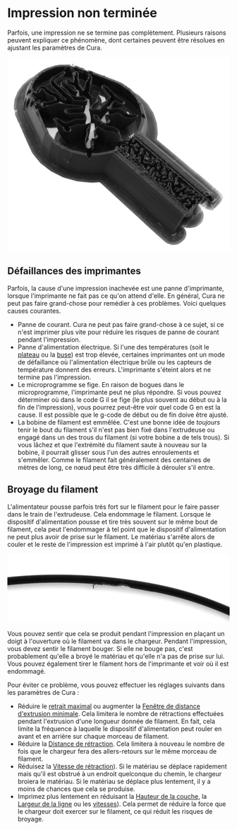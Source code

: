 Impression non terminée
====
Parfois, une impression ne se termine pas complètement. Plusieurs raisons peuvent expliquer ce phénomène, dont certaines peuvent être résolues en ajustant les paramètres de Cura.

![Le filament a cessé de couler à mi-chemin de cette impression](../../../articles/images/unfinished_print.jpg)

Défaillances des imprimantes
----
Parfois, la cause d'une impression inachevée est une panne d'imprimante, lorsque l'imprimante ne fait pas ce qu'on attend d'elle. En général, Cura ne peut pas faire grand-chose pour remédier à ces problèmes. Voici quelques causes courantes.
* Panne de courant. Cura ne peut pas faire grand-chose à ce sujet, si ce n'est imprimer plus vite pour réduire les risques de panne de courant pendant l'impression.
* Panne d'alimentation électrique. Si l'une des températures (soit le [plateau](../material/material_bed_temperature.md) ou la [buse](../material/material_print_temperature.md)) est trop élevée, certaines imprimantes ont un mode de défaillance où l'alimentation électrique brûle ou les capteurs de température donnent des erreurs. L'imprimante s'éteint alors et ne termine pas l'impression.
* Le microprogramme se fige. En raison de bogues dans le microprogramme, l'imprimante peut ne plus répondre. Si vous pouvez déterminer où dans le code G il se fige (le plus souvent au début ou à la fin de l'impression), vous pourrez peut-être voir quel code G en est la cause. Il est possible que le g-code de début ou de fin doive être ajusté.
* La bobine de filament est emmêlée. C'est une bonne idée de *toujours* tenir le bout du filament s'il n'est pas bien fixé dans l'extrudeuse ou engagé dans un des trous du filament (si votre bobine a de tels trous). Si vous lâchez et que l'extrémité du filament saute à nouveau sur la bobine, il pourrait glisser sous l'un des autres enroulements et s'emmêler. Comme le filament fait généralement des centaines de mètres de long, ce nœud peut être très difficile à dérouler s'il entre.

Broyage du filament
----
L'alimentateur pousse parfois très fort sur le filament pour le faire passer dans le train de l'extrudeuse. Cela endommage le filament. Lorsque le dispositif d'alimentation pousse et tire très souvent sur le même bout de filament, cela peut l'endommager à tel point que le dispositif d'alimentation ne peut plus avoir de prise sur le filament. Le matériau s'arrête alors de couler et le reste de l'impression est imprimé à l'air plutôt qu'en plastique.

![Le filament a été broyé par le margeur](../../../articles/images/grinding.jpg)

Vous pouvez sentir que cela se produit pendant l'impression en plaçant un doigt à l'ouverture où le filament va dans le chargeur. Pendant l'impression, vous devez sentir le filament bouger. Si elle ne bouge pas, c'est probablement qu'elle a broyé le matériau et qu'elle n'a pas de prise sur lui. Vous pouvez également tirer le filament hors de l'imprimante et voir où il est endommagé.

Pour éviter ce problème, vous pouvez effectuer les réglages suivants dans les paramètres de Cura :
* Réduire le [retrait maximal](../travel/retraction_count_max.md) ou augmenter la [Fenêtre de distance d'extrusion minimale](../travel/retraction_extrusion_window.md). Cela limitera le nombre de rétractions effectuées pendant l'extrusion d'une longueur donnée de filament. En fait, cela limite la fréquence à laquelle le dispositif d'alimentation peut rouler en avant et en arrière sur chaque morceau de filament.
* Réduire la [Distance de rétraction](../travel/retraction_amount.md). Cela limitera à nouveau le nombre de fois que le chargeur fera des allers-retours sur le même morceau de filament.
* Réduisez la [Vitesse de rétraction](../travel/retraction_speed.md)). Si le matériau se déplace rapidement mais qu'il est obstrué à un endroit quelconque du chemin, le chargeur broiera le matériau. Si le matériau se déplace plus lentement, il y a moins de chances que cela se produise.
* Imprimez plus lentement en réduisant la [Hauteur de la couche](../resolution/layer_height.md), la [Largeur de la ligne](../resolution/line_width.md) ou les [vitesses](../speed/speed_print.md)). Cela permet de réduire la force que le chargeur doit exercer sur le filament, ce qui réduit les risques de broyage.

